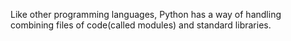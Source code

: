 Like other programming languages, Python has a way of handling combining files of code(called modules) and standard libraries.
